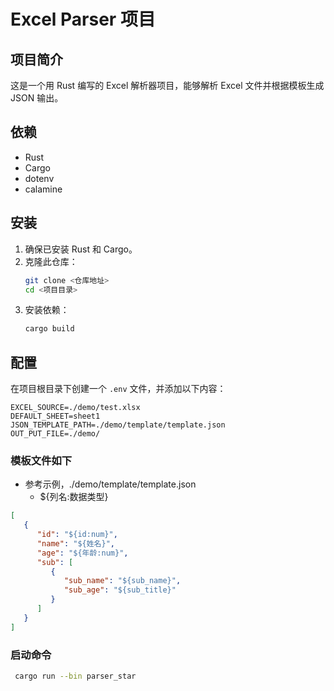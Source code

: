 # Excel Parser 项目

## 项目简介

这是一个用 Rust 编写的 Excel 解析器项目，能够解析 Excel 文件并根据模板生成 JSON 输出。

## 依赖

- Rust
- Cargo
- dotenv
- calamine

## 安装

1. 确保已安装 Rust 和 Cargo。
2. 克隆此仓库：
    ```sh
    git clone <仓库地址>
    cd <项目目录>
    ```
3. 安装依赖：
    ```sh
    cargo build
    ```

## 配置

在项目根目录下创建一个 `.env` 文件，并添加以下内容：

```env
EXCEL_SOURCE=./demo/test.xlsx
DEFAULT_SHEET=sheet1
JSON_TEMPLATE_PATH=./demo/template/template.json
OUT_PUT_FILE=./demo/
```

### 模板文件如下
+ 参考示例，./demo/template/template.json
  + ${列名:数据类型}
```json
[
   {
      "id": "${id:num}",
      "name": "${姓名}",
      "age": "${年龄:num}",
      "sub": [
         {
            "sub_name": "${sub_name}",
            "sub_age": "${sub_title}"
         }
      ]
   }
]
```

### 启动命令
  ```sh
   cargo run --bin parser_star
   ```